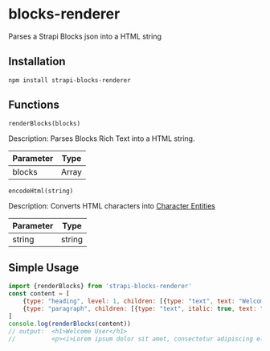 # blocks-renderer
Parses a Strapi Blocks json into a HTML string

## Installation
```
npm install strapi-blocks-renderer
```
## Functions
`renderBlocks(blocks)`

Description: Parses Blocks Rich Text into a HTML string.

|Parameter|Type |
|---------|-----|
|blocks   |Array|

`encodeHtml(string)`

Description: Converts HTML characters into [Character Entities](https://www.w3schools.com/html/html_entities.asp)

|Parameter|Type  |
|---------|------|
|string   |string|
## Simple Usage
```javascript
import {renderBlocks} from 'strapi-blocks-renderer'
const content = [
    {type: "heading", level: 1, children: [{type: "text", text: "Welcome User"}]},
    {type: "paragraph", children: [{type: "text", italic: true, text: "Lorem ipsum dolor sit amet, consectetur adipiscing elit, sed do eiusmod tempor incididunt ut labore et dolore magna aliqua. Ut enim ad minim veniam, quis nostrud exercitation ullamco laboris nisi ut aliquip ex ea commodo consequat. Duis aute irure dolor in reprehenderit in voluptate velit esse cillum dolore eu fugiat nulla pariatur. Excepteur sint occaecat cupidatat non proident, sunt in culpa qui officia deserunt mollit anim id est laborum."}]}
]
console.log(renderBlocks(content))
// output:  <h1>Welcome User</h1>
//          <p><i>Lorem ipsum dolor sit amet, consectetur adipiscing elit, sed do eiusmod tempor incididunt ut labore et dolore magna aliqua. Ut enim ad minim veniam, quis nostrud exercitation ullamco laboris nisi ut aliquip ex ea commodo consequat. Duis aute irure dolor in reprehenderit in voluptate velit esse cillum dolore eu fugiat nulla pariatur. Excepteur sint occaecat cupidatat non proident, sunt in culpa qui officia deserunt mollit anim id est laborum.</i></p>

```
